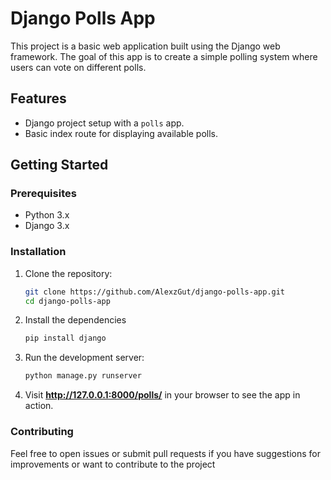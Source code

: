 # Django Polls App

This project is a basic web application built using the Django web framework. The goal of this app is to create a simple polling system where users can vote on different polls.

## Features

- Django project setup with a `polls` app.
- Basic index route for displaying available polls.

## Getting Started

### Prerequisites

- Python 3.x
- Django 3.x

### Installation

1. Clone the repository:
    ```bash
   git clone https://github.com/AlexzGut/django-polls-app.git
   cd django-polls-app

2. Install the dependencies
    ```bash
    pip install django

3. Run the development server:
    ```bash
    python manage.py runserver

4. Visit **http://127.0.0.1:8000/polls/** in your browser to see the app in action.

### Contributing
Feel free to open issues or submit pull requests if you have suggestions for improvements or want to contribute to the project